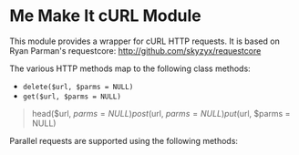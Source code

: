 Me Make It cURL Module
======================

This module provides a wrapper for cURL HTTP requests.
It is based on Ryan Parman's requestcore: http://github.com/skyzyx/requestcore

The various HTTP methods map to the following class methods:
* `delete($url, $parms = NULL)`
* `get($url, $parms = NULL)`
>head($url, $parms = NULL)
>post($url, $parms = NULL)
>put($url, $parms = NULL)

Parallel requests are supported using the following methods:
